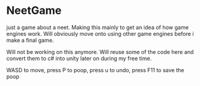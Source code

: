 # NeetGame
just a game about a neet. Making this mainly to get an idea of how game engines work. Will obviously move onto using other game engines before i make a final game.


Will not be working on this anymore. Will reuse some of the code here and convert them to c# into unity later on during my free time.

WASD to move, press P to poop, press u to undo, press F11 to save the poop 
